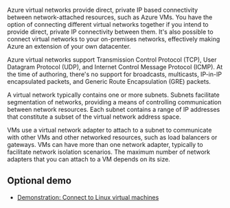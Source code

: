 

Azure virtual networks provide direct, private IP based connectivity between network-attached resources, such as Azure VMs. You have the option of connecting different virtual networks together if you intend to provide direct, private IP connectivity between them. It's also possible to connect virtual networks to your on-premises networks, effectively making Azure an extension of your own datacenter.

Azure virtual networks support Transmission Control Protocol (TCP), User Datagram Protocol (UDP), and Internet Control Message Protocol (ICMP). At the time of authoring, there's no support for broadcasts, multicasts, IP-in-IP encapsulated packets, and Generic Route Encapsulation (GRE) packets.

A virtual network typically contains one or more subnets. Subnets facilitate segmentation of networks, providing a means of controlling communication between network resources. Each subnet contains a range of IP addresses that constitute a subset of the virtual network address space.

VMs use a virtual network adapter to attach to a subnet to communicate with other VMs and other networked resources, such as load balancers or gateways. VMs can have more than one network adapter, typically to facilitate network isolation scenarios. The maximum number of network adapters that you can attach to a VM depends on its size.

## Optional demo

- [Demonstration: Connect to Linux virtual machines](https://github.com/MicrosoftLearning/AZ-120-Planning-and-Administering-Microsoft-Azure-for-SAP-Workloads/blob/master/Demos/demo-connect-linux-virtual-machines.md)
